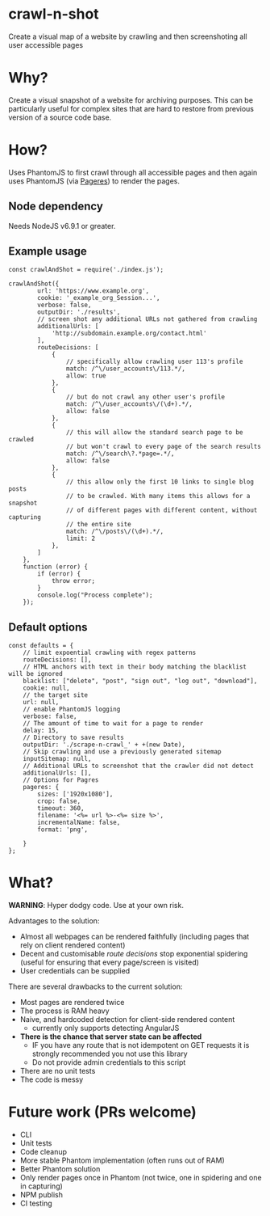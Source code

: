 # crawl-n-shot
Create a visual map of a website by crawling and then screenshoting all user accessible pages

# Why?

Create a visual snapshot of a website for archiving purposes.
This can be particularly useful for complex sites that are hard to restore from
previous version of a source code base.

# How?

Uses PhantomJS to first crawl through all accessible pages and then
again uses PhantomJS (via [Pageres](https://github.com/sindresorhus/pageres))
to render the pages.

## Node dependency

Needs NodeJS v6.9.1 or greater.

## Example usage

```
const crawlAndShot = require('./index.js');

crawlAndShot({
        url: 'https://www.example.org',
        cookie: '_example_org_Session...',
        verbose: false,
        outputDir: './results',
        // screen shot any additional URLs not gathered from crawling
        additionalUrls: [
            'http://subdomain.example.org/contact.html'
        ],
        routeDecisions: [
            {
                // specifically allow crawling user 113's profile
                match: /^\/user_accounts\/113.*/,
                allow: true
            },
            {
                // but do not crawl any other user's profile
                match: /^\/user_accounts\/(\d+).*/,
                allow: false
            },
            {
                // this will allow the standard search page to be crawled
                // but won't crawl to every page of the search results
                match: /^\/search\?.*page=.*/,
                allow: false
            },
            {
                // this allow only the first 10 links to single blog posts
                // to be crawled. With many items this allows for a snapshot
                // of different pages with different content, without capturing
                // the entire site
                match: /^\/posts\/(\d+).*/,
                limit: 2
            },
        ]
    },
    function (error) {
        if (error) {
            throw error;
        }
        console.log("Process complete");
    });
```

## Default options


```
const defaults = {
    // limit expoential crawling with regex patterns
    routeDecisions: [],
    // HTML anchors with text in their body matching the blacklist will be ignored
    blacklist: ["delete", "post", "sign out", "log out", "download"],
    cookie: null,
    // the target site
    url: null,
    // enable PhantomJS logging
    verbose: false,
    // The amount of time to wait for a page to render
    delay: 15,
    // Directory to save results
    outputDir: './scrape-n-crawl_' + +(new Date),
    // Skip crawling and use a previously generated sitemap
    inputSitemap: null,
    // Additional URLs to screenshot that the crawler did not detect
    additionalUrls: [],
    // Options for Pagres
    pageres: {
        sizes: ['1920x1080'],
        crop: false,
        timeout: 360,
        filename: '<%= url %>-<%= size %>',
        incrementalName: false,
        format: 'png',

    }
};
```

# What?

**WARNING**: Hyper dodgy code. Use at your own risk.

Advantages to the solution:

- Almost all webpages can be rendered faithfully (including pages
  that rely on client rendered content)
- Decent and customisable _route decisions_ stop exponential spidering
  (useful for ensuring that every page/screen is visited)
- User credentials can be supplied


There are several drawbacks to the current solution:

- Most pages are rendered twice
- The process is RAM heavy
- Naive, and hardcoded detection for client-side rendered content
  - currently only supports detecting AngularJS
- **There is the chance that server state can be affected**
  - IF you have any route that is not idempotent on GET requests
    it is strongly recommended you not use this library
  - Do not provide admin credentials to this script
- There are no unit tests
- The code is messy

# Future work (PRs welcome)

- CLI
- Unit tests
- Code cleanup
- More stable Phantom implementation (often runs out of RAM)
- Better Phantom solution
- Only render pages once in Phantom (not twice, one in spidering and one in capturing)
- NPM publish
- CI testing